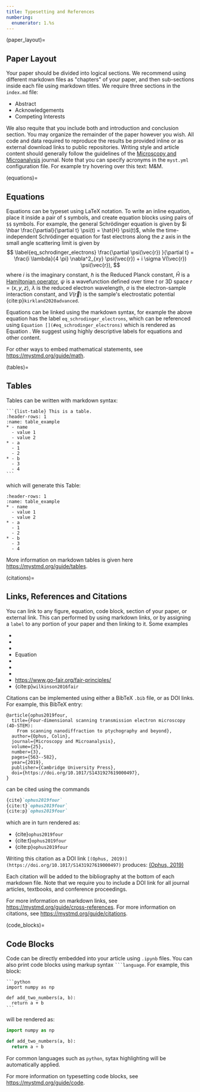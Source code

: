 ```yaml
---
title: Typesetting and References
numbering:
  enumerator: 1.%s
---
```



(paper_layout)=
## Paper Layout

Your paper should be divided into logical sections.
We recommend using different markdown files as "chapters" of your paper, and then sub-sections inside each file using markdown titles.
We require three sections in the `index.md` file:
* Abstract
* Acknowledgements
* Competing Interests

We also requite that you include both and introduction and conclusion section.
You may organize the remainder of the paper however you wish.
All code and data required to reproduce the results be provided inline or as external download links to public repositories.
Writing style and article content should generally follow the guidelines of the [Microscopy and Microanalysis](https://academic.oup.com/mam/pages/general-instructions#Manuscript) journal.
Note that you can specify acronyms in the `myst.yml` configuration file.
For example try hovering over this text: M&M.

(equations)=
## Equations

Equations can be typeset using LaTeX notation.
To write an inline equation, place it inside a pair of `$` symbols, and create equation blocks using pairs of `$$` symbols. 
For example, the general Schrödinger equation is given by $i \hbar \frac{\partial}{\partial t} \psi(t) = \hat{H} \psi(t)$, 
while the time-independent Schrödinger equation for fast electrons along the $z$ axis in the small angle scattering limit is given by
$$
\label{eq_schrodinger_electrons}
\frac{\partial \psi(\vec{r}) }{\partial t} 
= \frac{i \lambda}{4 \pi} \nabla^2_{xy} \psi(\vec{r}) + i \sigma V(\vec{r}) \psi(\vec{r}),
$$
where $i$ is the imaginary constant, $\hbar$ is the Reduced Planck constant, $\hat{H}$ is a [Hamiltonian operator](wiki:Hamiltonian_(quantum_mechanics)), $\psi$ is a wavefunction defined over time $t$ or 3D space $r=(x,y,z)$, $\lambda$ is the reduced electron wavelength, $\sigma$ is the electron-sample interaction constant, and $V(\vec{r})$ is the sample's electrostatic potential {cite:p}`kirkland2020advanced`. 

Equations can be linked using the markdown syntax, for example the above equation has the label `eq_schrodinger_electrons`, which can be referenced using
`Equation [](#eq_schrodinger_electrons)` 
which is rendered as
Equation [](#eq_schrodinger_electrons).
We suggest using highly descriptive labels for equations and other content.

For other ways to embed mathematical statements, see <https://mystmd.org/guide/math>.


(tables)=
## Tables

Tables can be written with markdown syntax:

````
```{list-table} This is a table.
:header-rows: 1
:name: table_example
* - name
  - value 1
  - value 2
* - a
  - 1
  - 2
* - b
  - 3
  - 4
```
````

which will generate this Table:

```{list-table} This is a table.
:header-rows: 1
:name: table_example
* - name
  - value 1
  - value 2
* - a
  - 1
  - 2
* - b
  - 3
  - 4
```


More information on markdown tables is given here <https://mystmd.org/guide/tables>.


(citations)=
## Links, References and Citations

You can link to any figure, equation, code block, section of your paper, or external link.
This can performed by using markdown links, or by assigning a `label` to any portion of your paper and then linking to it.
Some examples

* [](./index.md)
* [](./02_typesetting.md)
* [](#paper_layout)
* Equation [](#eq_schrodinger_electrons)
* [](#fig_EWR_graphene_phase)
* [](#fig_movie_widget_ipympl)
* [](#table_example)
* <https://www.go-fair.org/fair-principles/>
* {cite:p}`wilkinson2016fair`

Citations can be implemented using either a BibTeX `.bib` file, or as DOI links. 
For example, this BibTeX entry:
```
@article{ophus2019four,
  title={Four-dimensional scanning transmission electron microscopy (4D-STEM):
    From scanning nanodiffraction to ptychography and beyond},
  author={Ophus, Colin},
  journal={Microscopy and Microanalysis},
  volume={25},
  number={3},
  pages={563--582},
  year={2019},
  publisher={Cambridge University Press},
  doi={https://doi.org/10.1017/S1431927619000497},
}
```
can be cited using the commands
```md
{cite}`ophus2019four`
{cite:t}`ophus2019four`
{cite:p}`ophus2019four`
```
which are in turn rendered as:
* {cite}`ophus2019four`
* {cite:t}`ophus2019four`
* {cite:p}`ophus2019four`

Writing this citation as a DOI link `[(Ophus, 2019)](https://doi.org/10.1017/S1431927619000497)` produces:
[(Ophus, 2019)](https://doi.org/10.1017/S1431927619000497)

Each citation will be added to the bibliography at the bottom of each markdown file.
Note that we require you to include a DOI link for all journal articles, textbooks, and conference proceedings.

For more information on markdown links, see <https://mystmd.org/guide/cross-references>. 
For more information on citations, see <https://mystmd.org/guide/citations>.



(code_blocks)=
## Code Blocks

Code can be directly embedded into your article using `.ipynb` files. 
You can also print code blocks using markup syntax ` ```language `.
For example, this block:

````myst
```python
import numpy as np

def add_two_numbers(a, b):
  return a + b
```
````

will be rendered as:

```python
import numpy as np

def add_two_numbers(a, b):
  return a + b
```

For common languages such as `python`, sytax highlighting will be automatically applied.

For more information on typesetting code blocks, see <https://mystmd.org/guide/code>.


